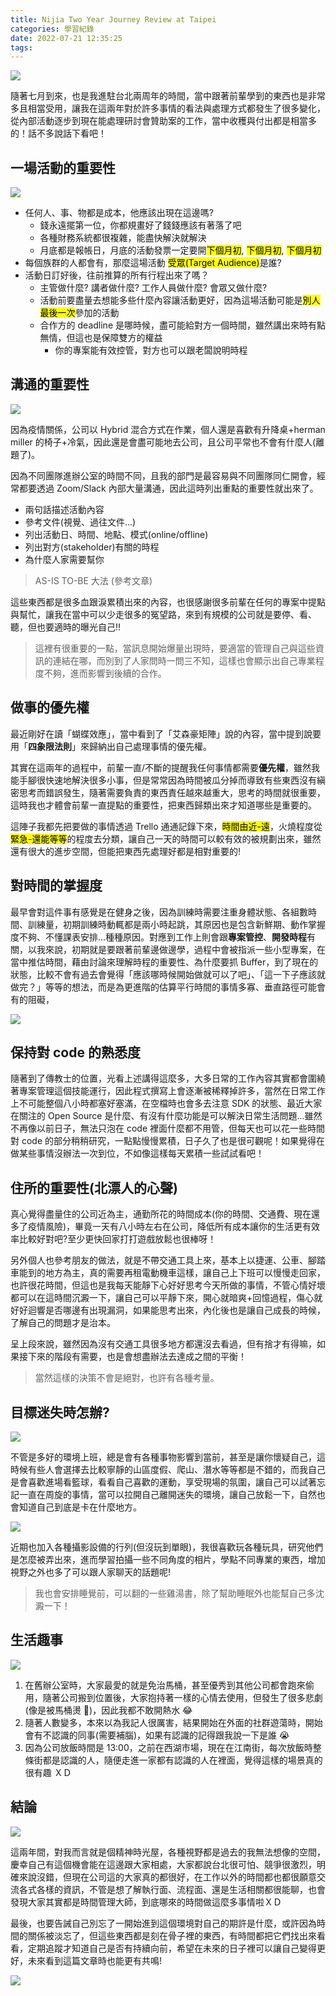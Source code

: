 ```yaml
---
title: Nijia Two Year Journey Review at Taipei
categories: 學習紀錄
date: 2022-07-21 12:35:25
tags:
---
```



![](https://nijialin.com/images/common.jpeg)


隨著七月到來，也是我進駐台北兩周年的時間，當中跟著前輩學到的東西也是非常多且相當受用，讓我在這兩年對於許多事情的看法與處理方式都發生了很多變化，從內部活動逐步到現在能處理研討會贊助案的工作，當中收穫與付出都是相當多的！話不多說話下看吧！

<!-- more -->


## 一場活動的重要性

![](https://nijialin.com/images/2022/review/6.jpg)

- 任何人、事、物都是成本，他應該出現在這邊嗎?
  - 錢永遠擺第一位，你都規畫好了錢錢應該有著落了吧
  - 各種財務系統都很複雜，能盡快解決就解決
  - 月底都是報帳日，月底的活動發票一定要開<mark>下個月初</mark>, <mark>下個月初</mark>, <mark>下個月初</mark>
- 每個族群的人都會有，那麼這場活動 <mark>受眾(Target Audience)</mark>是誰?
- 活動日訂好後，往前推算的所有行程出來了嗎？
  - 主管做什麼? 講者做什麼? 工作人員做什麼? 會眾又做什麼?
  - 活動前要盡量去想能多些什麼內容讓活動更好，因為這場活動可能是<mark>別人最後一次</mark>參加的活動
  - 合作方的 deadline 是哪時候，盡可能給對方一個時間，雖然講出來時有點無情，但這也是保障雙方的權益
    - 你的專案能有效控管，對方也可以跟老闆說明時程

## 溝通的重要性

![](https://nijialin.com/images/2022/review/9.jpg)

因為疫情關係，公司以 Hybrid 混合方式在作業，個人還是喜歡有升降桌+herman miller 的椅子+冷氣，因此還是會盡可能地去公司，且公司平常也不會有什麼人(離題了)。

因為不同團隊進辦公室的時間不同，且我的部門是最容易與不同團隊同仁開會，經常都要透過 Zoom/Slack 內部大量溝通，因此這時列出重點的重要性就出來了。

- 兩句話描述活動內容
- 參考文件(視覺、過往文件...)
- 列出活動日、時間、地點、模式(online/offline)
- 列出對方(stakeholder)有關的時程
- 為什麼人家需要幫你

> AS-IS TO-BE 大法 (參考文章)

這些東西都是很多血跟淚累積出來的內容，也很感謝很多前輩在任何的專案中提點與幫忙，讓我在當中可以少走很多的冤望路，來到有規模的公司就是要停、看、聽，但也要適時的曝光自己!!

> 這裡有很重要的一點，當訊息開始爆量出現時，要適當的管理自己與這些資訊的連結在哪，而別到了人家問時一問三不知，這樣也會顯示出自己專業程度不夠，進而影響到後續的合作。

## 做事的優先權

最近剛好在讀「蝴蝶效應」，當中看到了「艾森豪矩陣」說的內容，當中提到說要用「**四象限法則**」來歸納出自己處理事情的優先權。

其實在這兩年的過程中，前輩一直/不斷的提醒我任何事情都需要**優先權**，雖然我能手腳很快速地解決很多小事，但是常常因為時間被瓜分掉而導致有些東西沒有縝密思考而錯誤發生，隨著需要負責的東西責任越來越重大，思考的時間就很重要，這時我也才體會前輩一直提點的重要性，把東西歸類出來才知道哪些是重要的。

這陣子我都先把要做的事情透過 Trello 通通記錄下來，<mark>時間由近-遠</mark>，火燒程度從<mark>緊急-還能等等</mark>的程度去分類，讓自己一天的時間可以較有效的被規劃出來，雖然還有很大的進步空間，但能把東西先處理好都是相對重要的!

## 對時間的掌握度

最早會對這件事有感覺是在健身之後，因為訓練時需要注重身體狀態、各組數時間、訓練量，初期訓練時動輒都是兩小時起跳，其原因也是包含新鮮期、動作掌握度不夠、不懂課表安排...種種原因。對應到工作上則會跟**專案管控**、**開發時程**有關，以我來說，初期就是要跟著前輩邊做邊學，過程中會被指派一些小型專案，在當中推估時間，藉由討論來理解時程的重要性、為什麼要抓 Buffer，到了現在的狀態，比較不會有過去會覺得「應該哪時候開始做就可以了吧」、「這一下子應該就做完？」等等的想法，而是為更進階的估算平行時間的事情多寡、垂直路徑可能會有的阻礙，

![](https://nijialin.com/images/2022/review/7.jpg)

## 保持對 code 的熟悉度

隨著到了傳教士的位置，光看上述講得這麼多，大多日常的工作內容其實都會圍繞著專案管理這個技能運行，因此程式撰寫上會逐漸被稀釋掉許多，當然在日常工作上不可能整個八小時都塞好塞滿，在空檔時也會多去注意 SDK 的狀態、最近大家在關注的 Open Source 是什麼、有沒有什麼功能是可以解決日常生活問題...雖然不再像以前日子，無法只泡在 code 裡面什麼都不用管，但每天也可以花一些時間對 code 的部分稍稍研究，一點點慢慢累積，日子久了也是很可觀呢！如果覺得在做某些事情沒辦法一次到位，不如像這樣每天累積一些試試看吧！

## 住所的重要性(北漂人的心聲)

真心覺得盡量住的公司近為主，通勤所花的時間成本(你的時間、交通費、現在還多了疫情風險)，畢竟一天有八小時左右在公司，降低所有成本讓你的生活更有效率比較好對吧?至少更快回家打打遊戲放鬆也很棒呀！

另外個人也參考朋友的做法，就是不帶交通工具上來，基本上以捷運、公車、腳踏車能到的地方為主，真的需要再租電動機車這樣，讓自己上下班可以慢慢走回家，也許很花時間，但這也是我每天能靜下心好好思考今天所做的事情，不管心情好壞都可以在這時間沉澱一下，讓自己可以平靜下來，開心就暗爽+回憶過程，傷心就好好迴響是否哪邊有出現漏洞，如果能思考出來，內化後也是讓自己成長的時候，了解自己的問題才是治本。

呈上段來說，雖然因為沒有交通工具很多地方都還沒去看過，但有捨才有得嘛，如果接下來的階段有需要，也是會想盡辦法去達成之間的平衡！

> 當然這樣的決策不會是絕對，也許有各種考量。

## 目標迷失時怎辦?

![](https://nijialin.com/images/2022/review/4.jpg)

不管是多好的環境上班，總是會有各種事物影響到當前，甚至是讓你懷疑自己，這時候有些人會選擇去比較寧靜的山區度假、爬山、潛水等等都是不錯的，而我自己是會喜歡進場看籃球，看看自己喜歡的運動，享受現場的氛圍，讓自己可以試著忘記一直在周旋的事情，當可以拉開自己離開迷失的環境，讓自己放鬆一下，自然也會知道自己到底是卡在什麼地方。

![](https://nijialin.com/images/2022/review/11.jpg)

近期也加入各種攝影設備的行列(但沒玩到單眼)，我很喜歡玩各種玩具，研究他們是怎麼被弄出來，進而學習拍攝一些不同角度的相片，學點不同專業的東西，增加視野之外也多了可以跟人家聊天的話題呢!

> 我也會安排睡覺前，可以翻的一些雞湯書，除了幫助睡眠外也能幫自己多沈澱一下！

## 生活趣事

![](https://nijialin.com/images/2022/review/5.jpg)

1. 在舊辦公室時，大家最愛的就是免治馬桶，甚至優秀到其他公司都會跑來偷用，隨著公司搬到位置後，大家抱持著一樣的心情去使用，但發生了很多悲劇(像是被馬桶燙 🌻)，因此我都不敢開熱水 😂
2. 隨著人數變多，本來以為我記人很厲害，結果開始在外面的社群遊蕩時，開始會有不認識的同事(需要補腦)，如果有認識的記得跟我說一下是誰 😭
3. 因為公司放飯時間是 13:00，之前在西湖市場，現在在江南街，每次放飯時整條街都是認識的人，隨便走進一家都有認識的人在裡面，覺得這樣的場景真的很有趣 ＸＤ

## 結論

![](https://nijialin.com/images/2022/review/time.png)

這兩年間，對我而言就是個精神時光屋，各種視野都是過去的我無法想像的空間，慶幸自己有這個機會能在這邊跟大家相處，大家都說台北很可怕、競爭很激烈，明確來說沒錯，但現在公司這的大家真的都很好，在工作以外的時間都也都很願意交流各式各樣的資訊，不管是想了解執行面、流程面、還是生活相關都很能聊，也會發現大家其實都是時間管理大師，到底哪來的時間做這麼多事情啦ＸＤ

最後，也要告誡自己別忘了一開始進到這個環境對自己的期許是什麼，或許因為時間的關係被淡忘了，但這些東西都是刻在骨子裡的東西，有時間都把它們找出來看看，定期追蹤才知道自己是否有持續向前，希望在未來的日子裡可以讓自己變得更好，未來看到這篇文章時也能更有共鳴!

![](https://nijialin.com/images/2022/review/1.jpg)

<style>
  section.compact {
    font-size: 150%  
  }
  img[alt~="center"] {
    display: block;
    margin: 0 auto;
  }
</style>
